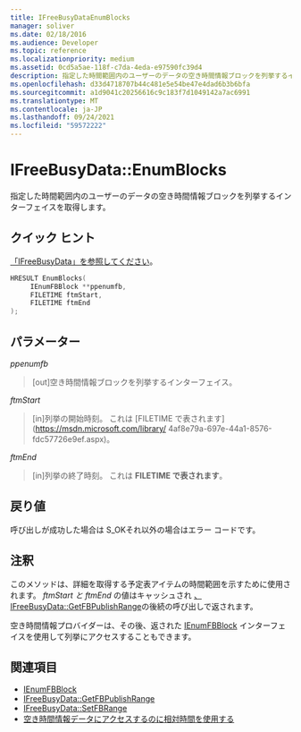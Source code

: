 ```yaml
---
title: IFreeBusyDataEnumBlocks
manager: soliver
ms.date: 02/18/2016
ms.audience: Developer
ms.topic: reference
ms.localizationpriority: medium
ms.assetid: 0cd5a5ae-118f-c7da-4eda-e97590fc39d4
description: 指定した時間範囲内のユーザーのデータの空き時間情報ブロックを列挙するインターフェイスを取得します。
ms.openlocfilehash: d33d4718707b44c481e5e54be47e4dad6b3b6bfa
ms.sourcegitcommit: a1d9041c20256616c9c183f7d1049142a7ac6991
ms.translationtype: MT
ms.contentlocale: ja-JP
ms.lasthandoff: 09/24/2021
ms.locfileid: "59572222"
---
```

# <a name="ifreebusydataenumblocks"></a>IFreeBusyData::EnumBlocks

指定した時間範囲内のユーザーのデータの空き時間情報ブロックを列挙するインターフェイスを取得します。
  
## <a name="quick-info"></a>クイック ヒント

[「IFreeBusyData」を参照してください](ifreebusydata.md)。
  
```cpp
HRESULT EnumBlocks( 
     IEnumFBBlock **ppenumfb,  
     FILETIME ftmStart, 
     FILETIME ftmEnd 
);

```

## <a name="parameters"></a>パラメーター

_ppenumfb_
  
> [out]空き時間情報ブロックを列挙するインターフェイス。
    
_ftmStart_
  
> [in]列挙の開始時刻。 これは [FILETIME で表されます](https://msdn.microsoft.com/library/ 4af8e79a-697e-44a1-8576-fdc57726e9ef.aspx)。
    
_ftmEnd_
  
> [in]列挙の終了時刻。 これは **FILETIME で表されます**。 
    
## <a name="return-values"></a>戻り値

呼び出しが成功した場合は S_OKそれ以外の場合はエラー コードです。
  
## <a name="remarks"></a>注釈

このメソッドは、詳細を取得する予定表アイテムの時間範囲を示すために使用されます。 *ftmStart と* *ftmEnd* の値はキャッシュされ [、IFreeBusyData::GetFBPublishRange](ifreebusydata-getfbpublishrange.md)の後続の呼び出しで返されます。
  
空き時間情報プロバイダーは、その後、返された [IEnumFBBlock](ienumfbblock.md) インターフェイスを使用して列挙にアクセスすることもできます。 
  
## <a name="see-also"></a>関連項目

- [IEnumFBBlock](ienumfbblock.md)
- [IFreeBusyData::GetFBPublishRange](ifreebusydata-getfbpublishrange.md)
- [IFreeBusyData::SetFBRange](ifreebusydata-setfbrange.md)
- [空き時間情報データにアクセスするのに相対時間を使用する](how-to-use-relative-time-to-access-free-busy-data.md)

